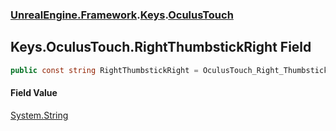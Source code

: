 ### [UnrealEngine.Framework](UnrealEngine_Framework.md 'UnrealEngine.Framework').[Keys](Keys.md 'UnrealEngine.Framework.Keys').[OculusTouch](Keys_OculusTouch.md 'UnrealEngine.Framework.Keys.OculusTouch')
## Keys.OculusTouch.RightThumbstickRight Field
```csharp
public const string RightThumbstickRight = OculusTouch_Right_Thumbstick_Right;
```
#### Field Value
[System.String](https://docs.microsoft.com/en-us/dotnet/api/System.String 'System.String')
